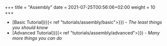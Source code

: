 +++
title = "Assembly"
date = 2021-07-25T00:56:06+02:00
weight = 10
+++

- [Basic Tutorial]({{< ref "tutorials/assembly/basic">}}) - *The least things you should know*
- [Advanced Tutorial]({{< ref "tutorials/assembly/advanced">}}) - *Many more things you can do*
